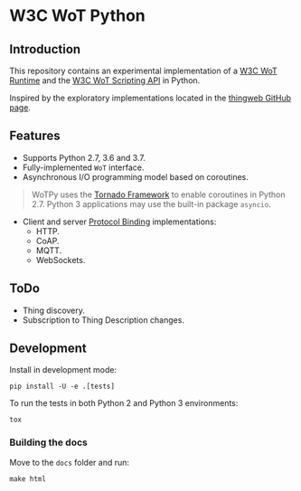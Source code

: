 # W3C WoT Python

## Introduction

This repository contains an experimental implementation of a [W3C WoT Runtime](https://github.com/w3c/wot-architecture/blob/master/terminology.md#wot-runtime) and the [W3C WoT Scripting API](https://w3c.github.io/wot-scripting-api/) in Python.

Inspired by the exploratory implementations located in the [thingweb GitHub page](https://github.com/thingweb).

## Features

* Supports Python 2.7, 3.6 and 3.7.
* Fully-implemented `WoT` interface.
* Asynchronous I/O programming model based on coroutines.

> WoTPy uses the [Tornado Framework](https://www.tornadoweb.org) to enable coroutines in Python 2.7. Python 3 applications may use the built-in package `asyncio`.

* Client and server [Protocol Binding](https://github.com/w3c/wot-architecture/blob/master/terminology.md#protocol-binding) implementations:
    * HTTP.
    * CoAP.
    * MQTT.
    * WebSockets.

## ToDo

* Thing discovery.
* Subscription to Thing Description changes.

## Development

Install in development mode:

```
pip install -U -e .[tests]
```

To run the tests in both Python 2 and Python 3 environments:

```
tox
```

### Building the docs

Move to the `docs` folder and run:

```
make html
```